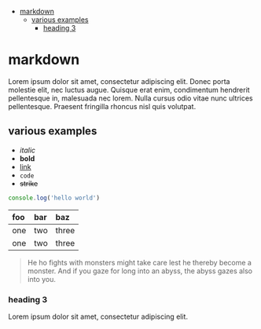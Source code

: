 - [markdown](#markdown)
  - [various examples](#various-examples)
    - [heading 3](#heading-3)

# markdown

Lorem ipsum dolor sit amet, consectetur adipiscing elit. Donec porta molestie elit, nec luctus augue. Quisque erat enim, condimentum hendrerit pellentesque in, malesuada nec lorem. Nulla cursus odio vitae nunc ultrices pellentesque. Praesent fringilla rhoncus nisl quis volutpat.

## various examples

- *italic*
- **bold**
- [link](https://github.com)
- `code`
- ~~strike~~

```javascript
console.log('hello world')
```

| foo  | bar  | baz   |
| :--- | :--- | :---- |
| one  | two  | three |
| one  | two  | three |

> He ho fights with monsters might take care lest he thereby become a monster. And if you gaze for long into an abyss, the abyss gazes also into you.

### heading 3

Lorem ipsum dolor sit amet, consectetur adipiscing elit.